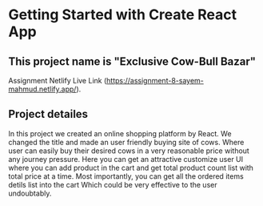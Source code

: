 # Getting Started with Create React App

## This project name is "Exclusive Cow-Bull Bazar"

Assignment Netlify Live Link (https://assignment-8-sayem-mahmud.netlify.app/).

## Project detailes

In this project we created an online shopping platform by React. We changed the title and made an user friendly buying site of cows. Where user can easily buy their desired cows in a very reasonable price without any journey pressure. Here you can get an attractive customize user UI where you can add product in the cart and get total product count list with total price at a time. Most importantly, you can get all the ordered items detils list into the cart Which could be very effective to the user undoubtably.


